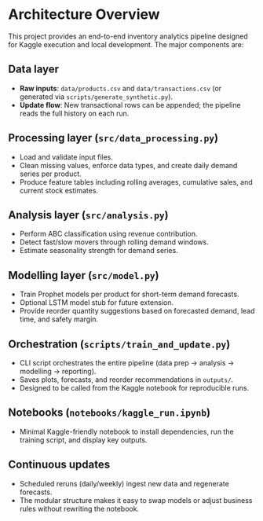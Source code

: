 # Architecture Overview

This project provides an end-to-end inventory analytics pipeline designed for Kaggle execution and local development. The major components are:

## Data layer

- **Raw inputs**: `data/products.csv` and `data/transactions.csv` (or generated via `scripts/generate_synthetic.py`).
- **Update flow**: New transactional rows can be appended; the pipeline reads the full history on each run.

## Processing layer (`src/data_processing.py`)

- Load and validate input files.
- Clean missing values, enforce data types, and create daily demand series per product.
- Produce feature tables including rolling averages, cumulative sales, and current stock estimates.

## Analysis layer (`src/analysis.py`)

- Perform ABC classification using revenue contribution.
- Detect fast/slow movers through rolling demand windows.
- Estimate seasonality strength for demand series.

## Modelling layer (`src/model.py`)

- Train Prophet models per product for short-term demand forecasts.
- Optional LSTM model stub for future extension.
- Provide reorder quantity suggestions based on forecasted demand, lead time, and safety margin.

## Orchestration (`scripts/train_and_update.py`)

- CLI script orchestrates the entire pipeline (data prep → analysis → modelling → reporting).
- Saves plots, forecasts, and reorder recommendations in `outputs/`.
- Designed to be called from the Kaggle notebook for reproducible runs.

## Notebooks (`notebooks/kaggle_run.ipynb`)

- Minimal Kaggle-friendly notebook to install dependencies, run the training script, and display key outputs.

## Continuous updates

- Scheduled reruns (daily/weekly) ingest new data and regenerate forecasts.
- The modular structure makes it easy to swap models or adjust business rules without rewriting the notebook.
